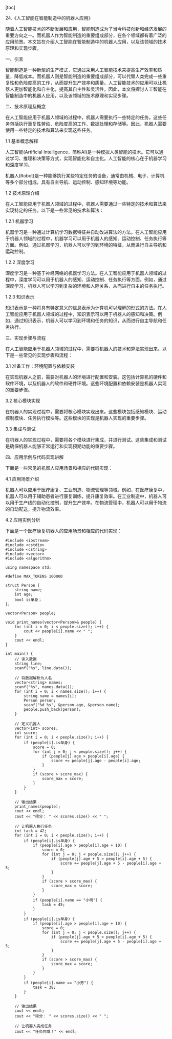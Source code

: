 
[toc]                    
                
                
24.《人工智能在智能制造中的机器人应用》

随着人工智能技术的不断发展和应用，智能制造成为了当今科技创新和经济发展的重要方向之一。而机器人作为智能制造的重要组成部分，在各个领域都有着广泛的应用前景。本文旨在介绍人工智能在智能制造中的机器人应用，以及该领域的技术原理和实现步骤。

一、引言

智能制造是一种新型的生产模式，它通过采用人工智能技术来提高生产效率和质量，降低成本。而机器人则是智能制造的重要组成部分，可以代替人类完成一些重复性和危险度高的工作，从而提升生产效率和质量。人工智能技术的应用可以让机器人更加智能化和自主化，提高其自主性和灵活性。因此，本文将探讨人工智能在智能制造中的机器人应用，以及该领域的技术原理和实现步骤。

二、技术原理及概念

在人工智能应用于机器人领域的过程中，机器人需要执行一些特定的任务。这些任务包括执行重复性劳动、危险度高的工作、数据处理和存储等。因此，机器人需要使用一些特定的技术和算法来实现这些任务。

1.1 基本概念解释

人工智能(Artificial Intelligence，简称AI)是一种模拟人类智能的技术。它可以通过学习、推理和决策等方式，实现智能化和自主化。人工智能的核心在于机器学习和深度学习。

机器人(Robot)是一种能够执行某些特定任务的设备，通常由机械、电子、计算机等多个部分组成，具有自主导航、运动控制、感知环境等功能。

1.2 技术原理介绍

在人工智能应用于机器人领域的过程中，机器人需要通过一些特定的技术和算法来实现特定的任务。以下是一些常见的技术和算法：

1.2.1 机器学习

机器学习是一种通过计算机学习数据特征并自动改进算法的方法。在人工智能应用于机器人领域的过程中，机器学习可以用于机器人的感知、运动控制、任务执行等方面。例如，通过机器学习，机器人可以学习到环境的特征，从而进行自主导航和运动控制。

1.2.2 深度学习

深度学习是一种基于神经网络的机器学习方法。在人工智能应用于机器人领域的过程中，深度学习可以用于机器人的感知、运动控制、任务执行等方面。例如，通过深度学习，机器人可以学习到复杂的环境和人际关系，从而进行自主的任务执行。

1.2.3 知识表示

知识表示是一种将具有特定意义的信息表示为计算机可以理解的形式的方法。在人工智能应用于机器人领域的过程中，知识表示可以用于机器人的感知和决策。例如，通过知识表示，机器人可以学习到环境和任务的知识，从而进行自主导航和任务执行。

三、实现步骤与流程

在人工智能应用于机器人领域的过程中，需要将机器人的技术和算法实现出来。以下是一些常见的实现步骤和流程：

3.1 准备工作：环境配置与依赖安装

在实现机器人之前，需要对机器人的环境进行配置和安装。这包括计算机的硬件和软件环境，以及机器人的软件和硬件环境。这些环境配置和依赖安装是机器人实现的重要步骤。

3.2 核心模块实现

在机器人的实现过程中，需要将核心模块实现出来。这些模块包括感知模块、运动控制模块、任务执行模块等。这些模块的实现是机器人实现的重要步骤。

3.3 集成与测试

在机器人的实现过程中，需要将各个模块进行集成，并进行测试。这些集成和测试是确保机器人能够正常运行和实现预期功能的重要步骤。

四、应用示例与代码实现讲解

下面是一些常见的机器人应用场景和相应的代码实现：

4.1 应用场景介绍

机器人可以应用于医疗康复、工业制造、物流管理等领域。例如，在医疗康复中，机器人可以用于辅助患者进行康复训练，提升康复效率。在工业制造中，机器人可以用于生产线的自动化控制，提升生产效率。在物流管理中，机器人可以用于物流的自动配送，提升物流效率。

4.2 应用实例分析

下面是一个医疗康复机器人的应用场景和相应的代码实现：

```
#include <iostream>
#include <cstdio>
#include <cstring>
#include <vector>
#include <algorithm>

using namespace std;

#define MAX_TOKENS 100000

struct Person {
    string name;
    int age;
    bool is单身；
};

vector<Person> people;

void print_names(vector<Person>& people) {
    for (int i = 0; i < people.size(); i++) {
        cout << people[i].name << " ";
    }
    cout << endl;
}

int main() {
    // 读入数据
    string line;
    scanf("%s", line.data());
    
    // 将数据解析为人名
    vector<string> names;
    scanf("%s", names.data());
    for (int i = 0; i < names.size(); i++) {
        string name = names[i];
        Person person;
        scanf("%d %s", &person.age, &person.name);
        people.push_back(person);
    }
    
    // 定义机器人
    vector<int> scores;
    int score;
    for (int i = 0; i < people.size(); i++) {
        if (people[i].is单身) {
            score = 0;
            for (int j = 0; j < people.size(); j++) {
                if (people[j].age > people[i].age) {
                    score += people[j].age - people[i].age;
                }
            }
            if (score > score_max) {
                score_max = score;
            }
        }
    }
    
    // 输出结果
    print_names(people);
    cout << endl;
    cout << "得分： " << scores.size() << " ";
    
    // 让机器人执行任务
    int task = 42;
    for (int i = 0; i < people.size(); i++) {
        if (people[i].is单身) {
            if (people[i].age > people[i].age + 10) {
                score = 0;
                for (int j = 0; j < people.size(); j++) {
                    if (people[j].age + 5 > people[i].age + 5) {
                        score += people[j].age + 5 - people[i].age + 5;
                    }
                }
                if (score > score_max) {
                    score_max = score;
                }
            }
            if (people[i].name == "小明") {
                task = 45;
            }
        }
        if (people[i].is单身) {
            if (people[i].age > people[i].age + 10) {
                score = 0;
                for (int j = 0; j < people.size(); j++) {
                    if (people[j].age + 5 > people[i].age + 5) {
                        score += people[j].age + 5 - people[i].age + 5;
                    }
                }
                if (score > score_max) {
                    score_max = score;
                }
            }
        }
        if (people[i].name == "小芳") {
            task = 38;
        }
    }
    
    // 输出结果
    cout << endl;
    cout << "得分： " << scores.size() << " ";
    
    // 让机器人完成任务
    cout << "任务完成！" << endl;

